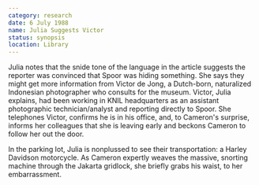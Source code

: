 ```yaml
---
category: research
date: 6 July 1988
name: Julia Suggests Victor
status: synopsis
location: Library
---
```

Julia notes that the snide tone of the language in the article suggests
the reporter was convinced that Spoor was hiding something. She says
they might get more information from Victor de Jong, a Dutch-born,
naturalized Indonesian photographer who consults for the museum. Victor,
Julia explains, had been working in KNIL headquarters as an assistant
photographic technician/analyst and reporting directly to Spoor. She telephones Victor, confirms he is in his office, and, to Cameron's surprise, informs her colleagues that she is leaving early and beckons Cameron to follow her out the door. 

In the parking lot, Julia is nonplussed to see their transportation: a 
Harley Davidson motorcycle. As Cameron expertly weaves the massive, snorting machine through the Jakarta gridlock, she briefly grabs his waist, to her embarrassment. 

